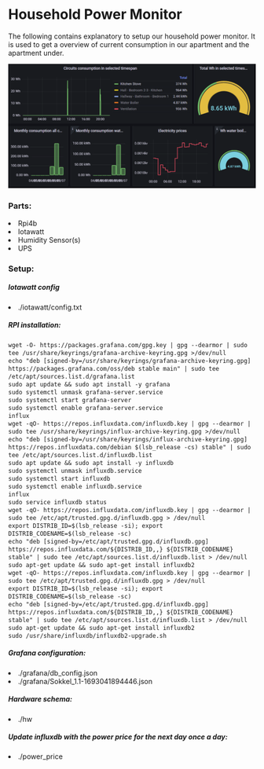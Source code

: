 <h1>Household Power Monitor</h1>
<p>The following contains explanatory to setup our household power monitor. It is used to get a overview of current consumption in our apartment and the apartment under.</p>

![sokkel](./sokkel.png)

<h3>Parts:</h3>
<li>Rpi4b</li>
<li>Iotawatt</li>
<li>Humidity Sensor(s)</li>
<li>UPS</li>

<h3>Setup:</h3>
<h5>Iotawatt config</h5>
<li>./iotawatt/config.txt</li>

<h5>RPI installation:</h5>

```shell
wget -O- https://packages.grafana.com/gpg.key | gpg --dearmor | sudo tee /usr/share/keyrings/grafana-archive-keyring.gpg >/dev/null
echo "deb [signed-by=/usr/share/keyrings/grafana-archive-keyring.gpg] https://packages.grafana.com/oss/deb stable main" | sudo tee /etc/apt/sources.list.d/grafana.list
sudo apt update && sudo apt install -y grafana
sudo systemctl unmask grafana-server.service
sudo systemctl start grafana-server
sudo systemctl enable grafana-server.service
influx
wget -qO- https://repos.influxdata.com/influxdb.key | gpg --dearmor | sudo tee /usr/share/keyrings/influx-archive-keyring.gpg >/dev/null
echo "deb [signed-by=/usr/share/keyrings/influx-archive-keyring.gpg] https://repos.influxdata.com/debian $(lsb_release -cs) stable" | sudo tee /etc/apt/sources.list.d/influxdb.list
sudo apt update && sudo apt install -y influxdb
sudo systemctl unmask influxdb.service
sudo systemctl start influxdb
sudo systemctl enable influxdb.service
influx
sudo service influxdb status
wget -qO- https://repos.influxdata.com/influxdb.key | gpg --dearmor | sudo tee /etc/apt/trusted.gpg.d/influxdb.gpg > /dev/null
export DISTRIB_ID=$(lsb_release -si); export DISTRIB_CODENAME=$(lsb_release -sc)
echo "deb [signed-by=/etc/apt/trusted.gpg.d/influxdb.gpg]
https://repos.influxdata.com/${DISTRIB_ID,,} ${DISTRIB_CODENAME} stable" | sudo tee /etc/apt/sources.list.d/influxdb.list > /dev/null
sudo apt-get update && sudo apt-get install influxdb2
wget -qO- https://repos.influxdata.com/influxdb.key | gpg --dearmor | sudo tee /etc/apt/trusted.gpg.d/influxdb.gpg > /dev/null
export DISTRIB_ID=$(lsb_release -si); export DISTRIB_CODENAME=$(lsb_release -sc)
echo "deb [signed-by=/etc/apt/trusted.gpg.d/influxdb.gpg] https://repos.influxdata.com/${DISTRIB_ID,,} ${DISTRIB_CODENAME} stable" | sudo tee /etc/apt/sources.list.d/influxdb.list > /dev/null
sudo apt-get update && sudo apt-get install influxdb2
sudo /usr/share/influxdb/influxdb2-upgrade.sh
```

<h5>Grafana configuration:</h5>
<li>./grafana/db_config.json</li>
<li>./grafana/Sokkel_1.1-1693041894446.json</li>

<h5>Hardware schema:</h5>
<li>./hw</li>

<h5>Update influxdb with the power price for the next day once a day:</h5>
<li>./power_price</li>
